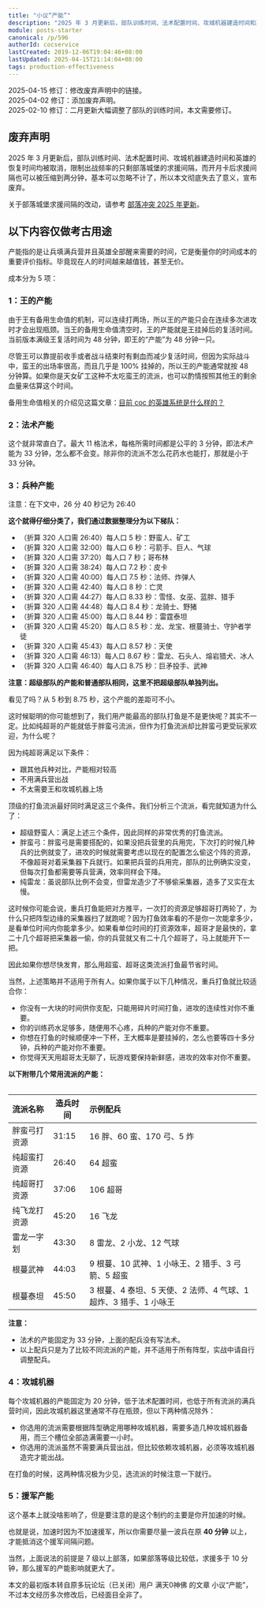 ```yaml
---
title: "小议“产能”"
description: "2025 年 3 月更新后，部队训练时间、法术配置时间、攻城机器建造时间和英雄的恢复时间均被取消，限制出战频率的只剩部落城堡的求援间隔，而开月卡后求援间隔也可以被压缩到两分钟，基本可以忽略不计了，所以本文彻底失去了意义，宣布废弃。"
module: posts-starter
canonical: /p/596
authorId: cocservice
lastCreated: 2019-12-06T19:04:46+08:00
lastUpdated: 2025-04-15T21:14:04+08:00
tags: production-effectiveness
---
```


<PostHistory>
2025-04-15 修订：修改废弃声明中的链接。<br>
2025-04-02 修订：添加废弃声明。<br>
2025-02-10 修订：二月更新大幅调整了部队的训练时间，本文需要修订。
</PostHistory>

## 废弃声明

2025 年 3 月更新后，部队训练时间、法术配置时间、攻城机器建造时间和英雄的恢复时间均被取消，限制出战频率的只剩部落城堡的求援间隔，而开月卡后求援间隔也可以被压缩到两分钟，基本可以忽略不计了，所以本文彻底失去了意义，宣布废弃。

关于部落城堡求援间隔的改动，请参考 [部落冲突 2025 年更新](/p/7005)。

## 以下内容仅做考古用途

产能指的是让兵填满兵营并且英雄全部醒来需要的时间，它是衡量你的时间成本的重要评价指标。毕竟现在人的时间越来越值钱，甚至无价。

成本分为 5 项：

### 1：王的产能

由于王有备用生命值的机制，可以连续打两场，所以王的产能只会在连续多次进攻时才会出现瓶颈。当王的备用生命值清空时，王的产能就是王挂掉后的复活时间。当前版本满级王复活时间为 48 分钟，即王的“产能”为 48 分钟一只。

尽管王可以靠提前收手或者战斗结束时有剩血而减少复活时间，但因为实际战斗中，蛮王的出场率很高，而且几乎是 100% 挂掉的，所以王的产能通常就按 48 分钟算。如果你是天女矿工这种不太吃蛮王的流派，也可以酌情按照其他王的剩余血量来估算这个时间。

备用生命值相关的介绍见这篇文章：[目前 coc 的英雄系统是什么样的？](/p/6827)

### 2：法术产能

这个就非常直白了。最大 11 格法术，每格所需时间都是公平的 3 分钟，即法术产能为 33 分钟，怎么都不会变。除非你的流派不怎么花药水也能打，那就是小于 33 分钟。

### 3：兵种产能

注意：在下文中，26 分 40 秒记为 26:40

**这个就得仔细分类了，我们通过数据整理分为以下梯队：**

- （折算 320 人口需 26:40）每人口 5 秒：野蛮人、矿工
- （折算 320 人口需 32:00）每人口 6 秒：弓箭手、巨人、气球
- （折算 320 人口需 37:20）每人口 7 秒；哥布林
- （折算 320 人口需 38:24）每人口 7.2 秒：皮卡
- （折算 320 人口需 40:00）每人口 7.5 秒：法师、炸弹人
- （折算 320 人口需 42:40）每人口 8 秒：亡灵
- （折算 320 人口需 44:27）每人口 8.33 秒：雪怪、女巫、蓝胖、猎手
- （折算 320 人口需 44:48）每人口 8.4 秒：龙骑士、野猪
- （折算 320 人口需 45:00）每人口 8.44 秒：雷霆泰坦
- （折算 320 人口需 45:20）每人口 8.5 秒：龙、龙宝、根蔓骑士、守护者学徒
- （折算 320 人口需 45:43）每人口 8.57 秒：天使
- （折算 320 人口需 46:13）每人口 8.67 秒：雷龙、石头人、熔岩猎犬、冰人
- （折算 320 人口需 46:40）每人口 8.75 秒：巨矛投手、武神

**注意：超级部队的产能和普通部队相同，这里不把超级部队单独列出。**

看见了吗？从 5 秒到 8.75 秒，这个产能的差距可不小。

这时候聪明的你可能想到了，我们用产能最高的部队打鱼是不是更快呢？其实不一定。比如纯超哥的产能就低于胖蛮弓流派，但作为打鱼流派却比胖蛮弓更受玩家欢迎，为什么呢？

因为纯超哥满足以下条件：

- 跟其他兵种对比，产能相对较高
- 不用满兵营出战
- 不太需要王和攻城机器上场

顶级的打鱼流派最好同时满足这三个条件。我们分析三个流派，看完就知道为什么了：

- 超级野蛮人：满足上述三个条件，因此同样的非常优秀的打鱼流派。
- 胖蛮弓：胖蛮弓是需要搭配的，如果没把兵营里的兵用完，下次打的时候几种兵的比例就变了，进攻的时候就需要考虑以现在的配置怎么偷这个阵的资源，不像超哥对着采集器下兵就行。如果把兵营的兵用完，部队的比例确实没变，但每次打鱼都需要等兵营满，效率同样会下降。
- 纯雷龙：虽说部队比例不会变，但雷龙造少了不够偷采集器，造多了又实在太慢。

这时候你可能会说，重兵打鱼能把对方推平，一次打的资源足够超哥打两轮了，为什么只把阵型边缘的采集器扫了就跑呢？因为打鱼效率看的不是你一次能拿多少，是看单位时间内你能拿多少。如果看单位时间的打资源效率，超哥才是最快的，拿二十几个超哥把采集器一偷，你的兵营就又有二十几个超哥了，马上就能开下一把。

因此如果你想尽快发育，那么用超蛮、超哥这类流派打鱼最节省时间。

当然，上述策略并不适用于所有人。如果你属于以下几种情况，重兵打鱼就比较适合你：

- 你没有一大块的时间供你支配，只能用碎片时间打鱼，进攻的连续性对你不重要。
- 你的训练药水足够多，随便用不心疼，兵种的产能对你不重要。
- 你想在打鱼的时候顺便冲一下杯，王大概率是要挂掉的，怎么也要等四十多分钟，兵种的产能对你不重要。
- 你觉得天天用超哥太无聊了，玩游戏要保持新鲜感，进攻的效率对你不重要。

**以下附带几个常用流派的产能：**

<Table maxWidth="750px">

| 流派名称 | 造兵时间 | 示例配兵 |
|   :--   |   ---    |   :--   |
| 胖蛮弓打资源 | 31:15 | 16 胖、60 蛮、170 弓、5 炸 |
| 纯超蛮打资源 | 26:40 | 64 超蛮 |
| 纯超哥打资源 | 37:06 | 106 超哥 |
| 纯飞龙打资源 | 45:20 | 16 飞龙 |
| 雷龙一字划 | 43:30 | 8 雷龙、2 小龙、12 气球 |
| 根蔓武神 | 44:03 | 9 根蔓、10 武神、1 小咏王、2 猎手、3 弓箭、5 超蛮 |
| 根蔓泰坦 | 45:50 | 3 根蔓、4 泰坦、5 天使、2 法师、4 气球、1 超炸、3 猎手、1 小咏王 |

</Table>

**注意：**

- 法术的产能固定为 33 分钟，上面的配兵没有写法术。
- 以上配兵只是为了比较不同流派的产能，并不适用于所有阵型，实战中请自行调整配兵。

### 4：攻城机器

每个攻城机器的产能固定为 20 分钟，低于法术配置时间，也低于所有流派的满兵营时间，因此攻城机器这里通常不存在瓶颈，但以下两种情况除外：

- 你选用的流派需要根据阵型确定用哪种攻城机器，需要多造几种攻城机器备用，而三个槽位全部造满需要一小时。
- 你选用的流派虽然不需要满兵营出战，但比较依赖攻城机器，必须等攻城机器造完才能出战。

在打鱼的时候，这两种情况极为少见，选流派的时候注意一下就行。

### 5：援军产能

这个基本上就没啥影响了，但是要注意的是这个制约的主要是你开加速的时候。

也就是说，加速时因为不加速援军，所以你需要尽量一波兵在原 **40 分钟** 以上，才能抵消这个援军间隔问题。

当然，上面说法的前提是 7 级以上部落，如果部落等级比较低，求援多于 10 分钟，那么援军的产能影响就更大了。

<PostCopyright>
本文的最初版本转自原多玩论坛（已关闭）用户 满天0神佛 的文章 小议“产能”，不过本文经历多次修改后，已经面目全非了。
</PostCopyright>